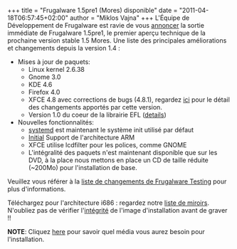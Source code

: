 +++
title = "Frugalware 1.5pre1 (Mores) disponible"
date = "2011-04-18T06:57:45+02:00"
author = "Miklos Vajna"
+++
L'Équipe de Développement de Frugalware est ravie de vous [annoncer](/news/204) la sortie immédiate de Frugalware 1.5pre1, le premier aperçu technique de la prochaine version stable 1.5 Mores.
Une liste des principales améliorations et changements depuis la version 1.4 :  

* Mises à jour de paquets:
	+ Linux kernel 2.6.38
	+ Gnome 3.0
	+ KDE 4.6
	+ Firefox 4.0
	+ XFCE 4.8 avec corrections de bugs (4.8.1), regardez [ici](http://www.xfce.org/about/news/?post=1295136000) pour le détail des changements apportés par cette version.
	+ Version 1.0 du coeur de la librairie EFL ([details](http://www.enlightenment.org/p.php?p=news/show&l=en&news_id=28))
* Nouvelles fonctionnalités:
	+ [systemd](http://www.freedesktop.org/wiki/Software/systemd) est maintenant le système init utilisé par défaut
	+ [Initial](http://elentir.sleipnir.fr/?p=489&lang=fr) Support de l'architecture ARM
	+ XFCE utilise lcdfilter pour les polices, comme GNOME
	+ L'intégralité des paquets n'est maintenant disponible que sur les DVD, à la place nous mettons en place un CD de taille réduite (~200Mo) pour l'installation de base.


 Veuillez vous référer à la [liste de changements de Frugalware Testing](http://ftp.frugalware.org/pub/frugalware/frugalware-testing/ChangeLog.txt) pour plus d'informations.  

 Téléchargez pour l'architecture i686 : regardez notre [liste de miroirs](http://frugalware.org/download/frugalware-testing-iso). N'oubliez pas de vérifier l'[intégrité](http://frugalware.org/download/frugalware-testing-iso/SHA1SUMS) de l'image d'installation avant de graver !!  

**NOTE**: Cliquez [here](/docs/install#_choosing_installation_flavor) pour savoir quel média vous aurez besoin pour l'installation.   


